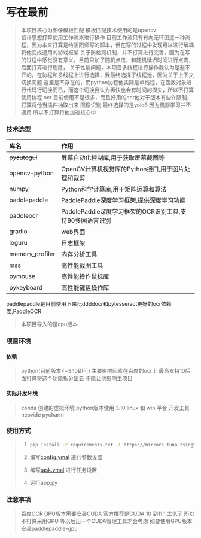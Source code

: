 # 写在最前

> 本项目核心为图像模板匹配 模板匹配技术使用的是opencv <br>
> 设计思想打算使用工作流来进行操作
> 目前工作流只有有向无环图这一种流程，因为本来打算是给阴阳师写的脚本，但在写的过程中发现可以进行解耦将他变成通用的游戏框架
> 关于防检测机制，并不打算进行完善，因为在写的过程中感觉没有意义，目前只加了随机点击，和随机延迟时间进行点击，后面打算进行剔除，
> 关于性能问题，本项目多线程进行操作我认为是避不开的，在协程和多线程上进行选择，我最终选择了线程池，因为关于上下文切换问题
> 这里是不存在的，而python协程他实际是单线程，在函数对象进行代码行切换而已，而这个切换我认为再快也会有时间的损失，所以不打算使用协程
> ocr 目前使用不是很多，而且好用的ocr他对于版本有些许限制，打算将他当插件抽取出来
> 图像识别 最终选择的是yolo8 因为机器学习并不通用 所以不打算将他加进核心中

### 技术选型

| 库名              | 作用                                    |
|:----------------|:--------------------------------------|
| ~~pyautogui~~   | 屏幕自动化控制库,用于获取屏幕截图等                    |
| opencv-python   | OpenCV计算机视觉库的Python接口,用于图片处理和裁剪       |
| numpy           | Python科学计算库,用于矩阵运算和算法                 |
| paddlepaddle    | PaddlePaddle深度学习框架,提供深度学习功能           |
| paddleocr       | PaddlePaddle深度学习框架的OCR识别工具,支持90多国语言识别 |
| gradio          | web界面                                 |
| loguru          | 日志框架                                  |
| memory_profiler | 内存分析工具                                |
| mss             | 高性能截图工具                               |
| pymouse         | 高性能操作鼠标库                              |
| pykeyboard      | 高性能键盘操作库                              |

>
paddlepaddle是目前使用下来比ddddocr和pytesseract更好的ocr依赖库,[PaddleOCR](https://github.com/PaddlePaddle/PaddleOCR/blob/release/2.6/doc/doc_ch/quickstart.md#2)
>
> 本项目导入的是cpu版本

### 项目环境

#### 依赖

> python(目前版本<=3.10即可)
> 主要影响因素在百度的ocr上 最高支持10后面打算将这个功能拆分出去 不能让他影响主项目

#### 实际开发环境

> conda 创建的虚拟环境 python版本使用 3.10
> linux 和 win 平台
> 开发工具 neovide pycharm

### 使用方式

> 1. ```sh
>    pip install -r requirements.txt -i https://mirrors.tuna.tsinghua.edu.cn/pypi/web/simple
>    ```
>
> 2. 编写[config.ymal](doc/config.md) 进行参数设置
>
> 3. 编写[task.ymal](doc/task.md) 进行任务设置
>
> 4. 运行app.py

### 注意事项

> 百度OCR
> GPU版本需要安装CUDA
> 官方推荐是CUDA 10 到11.1 太低了 所以不打算采用GPU
> 等以后出一个CUDA管理工具才会考虑
> 如要使用GPU版本 安装paddlepaddle-gpu

